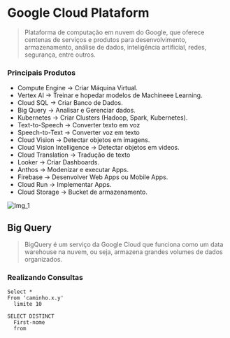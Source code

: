 # Google Cloud Plataform
> Plataforma de computação em nuvem do Google, que oferece centenas de serviços e produtos para desenvolvimento, armazenamento, análise de dados, inteligência artificial, redes, segurança, entre outros.

### Principais Produtos 
- Compute Engine -> Criar Máquina Virtual.
- Vertex AI -> Treinar e hopedar modelos de Machineee Learning.
- Cloud SQL -> Criar Banco de Dados.
- Big Query -> Analisar e Gerenciar dados.
- Kubernetes -> Criar Clusters (Hadoop, Spark, Kubernetes).
- Text-to-Speech -> Converter texto em voz
- Speech-to-Text -> Converter voz em texto
- Cloud Vision -> Detectar objetos em imagens.
- Cloud Vision Intelligence -> Detectar objetos em videos.
- Cloud Translation -> Tradução de texto
- Looker -> Criar Dashboards.
- Anthos -> Modenizar e executar Apps.
- Firebase -> Desenvolver Web Apps ou Mobile Apps.
- Cloud Run -> Implementar Apps.
- Cloud Storage -> Bucket de armazenamento. 

![Img_1](https://github.com/user-attachments/assets/97261076-45b9-4aba-af90-29d9a24ea674)

## Big Query
> BigQuery é um serviço da Google Cloud que funciona como um data warehouse na nuvem, ou seja, armazena grandes volumes de dados organizados.

### Realizando Consultas

```
Select *
From 'caminho.x.y'
  limite 10
```

```
SELECT DISTINCT
  First-nome
  from
```
